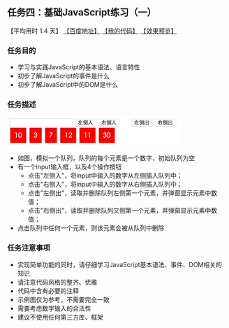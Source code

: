 ## 任务四：基础JavaScript练习（一）
【平均用时 1.4 天】
[【百度地址】](http://ife.baidu.com/course/detail/id/103)
[【我的代码】](https://github.com/baoyuzhang/IFE2017/tree/master/IFE_binbin/IFE_binbin_task4)
[【效果预览】](https://baoyuzhang.github.io/IFE2017/IFE_binbin/IFE_binbin_task4/IFE_binbin_task4.html)

### 任务目的

- 学习与实践JavaScript的基本语法、语言特性
- 初步了解JavaScript的事件是什么
- 初步了解JavaScript中的DOM是什么

### 任务描述

![](task_2_18_1.jpg)
- 如图，模拟一个队列，队列的每个元素是一个数字，初始队列为空
- 有一个input输入框，以及4个操作按钮
  - 点击"左侧入"，将input中输入的数字从左侧插入队列中；
  - 点击"右侧入"，将input中输入的数字从右侧插入队列中；
  - 点击"左侧出"，读取并删除队列左侧第一个元素，并弹窗显示元素中数值；
  - 点击"右侧出"，读取并删除队列又侧第一个元素，并弹窗显示元素中数值；
- 点击队列中任何一个元素，则该元素会被从队列中删除

### 任务注意事项

- 实现简单功能的同时，请仔细学习JavaScript基本语法、事件、DOM相关的知识
- 请注意代码风格的整齐、优雅
- 代码中含有必要的注释
- 示例图仅为参考，不需要完全一致
- 需要考虑数字输入的合法性
- 建议不使用任何第三方库、框架
